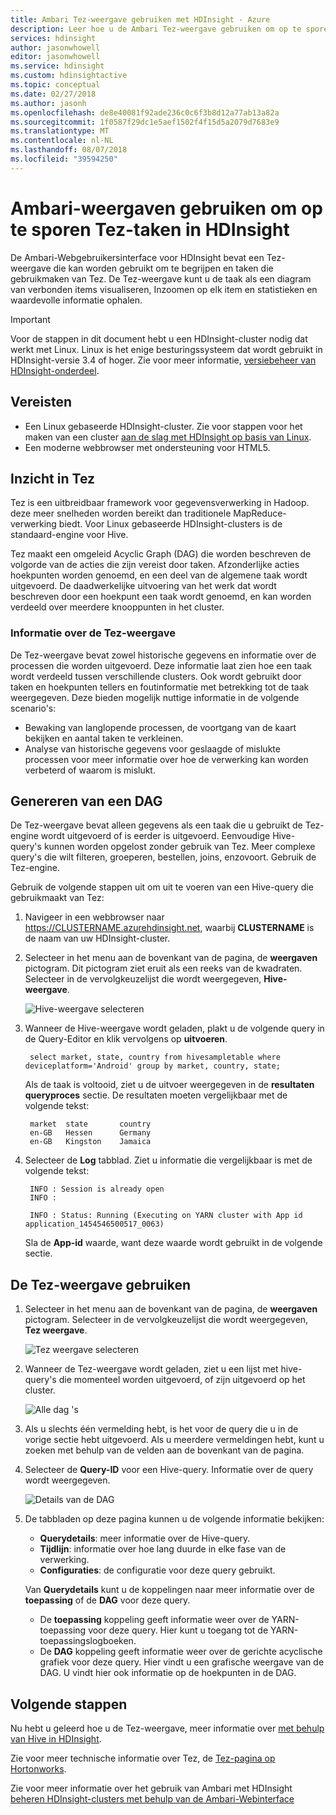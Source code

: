 ```yaml
---
title: Ambari Tez-weergave gebruiken met HDInsight - Azure
description: Leer hoe u de Ambari Tez-weergave gebruiken om op te sporen Tez-taken in HDInsight.
services: hdinsight
author: jasonwhowell
editor: jasonwhowell
ms.service: hdinsight
ms.custom: hdinsightactive
ms.topic: conceptual
ms.date: 02/27/2018
ms.author: jasonh
ms.openlocfilehash: de8e40081f92ade236c0c6f3b8d12a77ab13a82a
ms.sourcegitcommit: 1f0587f29dc1e5aef1502f4f15d5a2079d7683e9
ms.translationtype: MT
ms.contentlocale: nl-NL
ms.lasthandoff: 08/07/2018
ms.locfileid: "39594250"
---
```

# <a name="use-ambari-views-to-debug-tez-jobs-on-hdinsight"></a>Ambari-weergaven gebruiken om op te sporen Tez-taken in HDInsight

De Ambari-Webgebruikersinterface voor HDInsight bevat een Tez-weergave die kan worden gebruikt om te begrijpen en taken die gebruikmaken van Tez. De Tez-weergave kunt u de taak als een diagram van verbonden items visualiseren, Inzoomen op elk item en statistieken en waardevolle informatie ophalen.

> [!IMPORTANT]
> Voor de stappen in dit document hebt u een HDInsight-cluster nodig dat werkt met Linux. Linux is het enige besturingssysteem dat wordt gebruikt in HDInsight-versie 3.4 of hoger. Zie voor meer informatie, [versiebeheer van HDInsight-onderdeel](hdinsight-component-versioning.md#hdinsight-windows-retirement).

## <a name="prerequisites"></a>Vereisten

* Een Linux gebaseerde HDInsight-cluster. Zie voor stappen voor het maken van een cluster [aan de slag met HDInsight op basis van Linux](hadoop/apache-hadoop-linux-tutorial-get-started.md).
* Een moderne webbrowser met ondersteuning voor HTML5.

## <a name="understanding-tez"></a>Inzicht in Tez

Tez is een uitbreidbaar framework voor gegevensverwerking in Hadoop. deze meer snelheden worden bereikt dan traditionele MapReduce-verwerking biedt. Voor Linux gebaseerde HDInsight-clusters is de standaard-engine voor Hive.

Tez maakt een omgeleid Acyclic Graph (DAG) die worden beschreven de volgorde van de acties die zijn vereist door taken. Afzonderlijke acties hoekpunten worden genoemd, en een deel van de algemene taak wordt uitgevoerd. De daadwerkelijke uitvoering van het werk dat wordt beschreven door een hoekpunt een taak wordt genoemd, en kan worden verdeeld over meerdere knooppunten in het cluster.

### <a name="understanding-the-tez-view"></a>Informatie over de Tez-weergave

De Tez-weergave bevat zowel historische gegevens en informatie over de processen die worden uitgevoerd. Deze informatie laat zien hoe een taak wordt verdeeld tussen verschillende clusters. Ook wordt gebruikt door taken en hoekpunten tellers en foutinformatie met betrekking tot de taak weergegeven. Deze bieden mogelijk nuttige informatie in de volgende scenario's:

* Bewaking van langlopende processen, de voortgang van de kaart bekijken en aantal taken te verkleinen.
* Analyse van historische gegevens voor geslaagde of mislukte processen voor meer informatie over hoe de verwerking kan worden verbeterd of waarom is mislukt.

## <a name="generate-a-dag"></a>Genereren van een DAG

De Tez-weergave bevat alleen gegevens als een taak die u gebruikt de Tez-engine wordt uitgevoerd of is eerder is uitgevoerd. Eenvoudige Hive-query's kunnen worden opgelost zonder gebruik van Tez. Meer complexe query's die wilt filteren, groeperen, bestellen, joins, enzovoort. Gebruik de Tez-engine.

Gebruik de volgende stappen uit om uit te voeren van een Hive-query die gebruikmaakt van Tez:

1. Navigeer in een webbrowser naar https://CLUSTERNAME.azurehdinsight.net, waarbij **CLUSTERNAME** is de naam van uw HDInsight-cluster.

2. Selecteer in het menu aan de bovenkant van de pagina, de **weergaven** pictogram. Dit pictogram ziet eruit als een reeks van de kwadraten. Selecteer in de vervolgkeuzelijst die wordt weergegeven, **Hive-weergave**.

    ![Hive-weergave selecteren](./media/hdinsight-debug-ambari-tez-view/selecthive.png)

3. Wanneer de Hive-weergave wordt geladen, plakt u de volgende query in de Query-Editor en klik vervolgens op **uitvoeren**.

        select market, state, country from hivesampletable where deviceplatform='Android' group by market, country, state;

    Als de taak is voltooid, ziet u de uitvoer weergegeven in de **resultaten queryproces** sectie. De resultaten moeten vergelijkbaar met de volgende tekst:

        market  state       country
        en-GB   Hessen      Germany
        en-GB   Kingston    Jamaica

4. Selecteer de **Log** tabblad. Ziet u informatie die vergelijkbaar is met de volgende tekst:

        INFO : Session is already open
        INFO :

        INFO : Status: Running (Executing on YARN cluster with App id application_1454546500517_0063)

    Sla de **App-id** waarde, want deze waarde wordt gebruikt in de volgende sectie.

## <a name="use-the-tez-view"></a>De Tez-weergave gebruiken

1. Selecteer in het menu aan de bovenkant van de pagina, de **weergaven** pictogram. Selecteer in de vervolgkeuzelijst die wordt weergegeven, **Tez weergave**.

    ![Tez weergave selecteren](./media/hdinsight-debug-ambari-tez-view/selecttez.png)

2. Wanneer de Tez-weergave wordt geladen, ziet u een lijst met hive-query's die momenteel worden uitgevoerd, of zijn uitgevoerd op het cluster.

    ![Alle dag 's](./media/hdinsight-debug-ambari-tez-view/tez-view-home.png)

3. Als u slechts één vermelding hebt, is het voor de query die u in de vorige sectie hebt uitgevoerd. Als u meerdere vermeldingen hebt, kunt u zoeken met behulp van de velden aan de bovenkant van de pagina.

4. Selecteer de **Query-ID** voor een Hive-query. Informatie over de query wordt weergegeven.

    ![Details van de DAG](./media/hdinsight-debug-ambari-tez-view/query-details.png)

5. De tabbladen op deze pagina kunnen u de volgende informatie bekijken:

    * **Querydetails**: meer informatie over de Hive-query.
    * **Tijdlijn**: informatie over hoe lang duurde in elke fase van de verwerking.
    * **Configuraties**: de configuratie voor deze query gebruikt.

    Van __Querydetails__ kunt u de koppelingen naar meer informatie over de __toepassing__ of de __DAG__ voor deze query.
    
    * De __toepassing__ koppeling geeft informatie weer over de YARN-toepassing voor deze query. Hier kunt u toegang tot de YARN-toepassingslogboeken.
    * De __DAG__ koppeling geeft informatie weer over de gerichte acyclische grafiek voor deze query. Hier vindt u een grafische weergave van de DAG. U vindt hier ook informatie op de hoekpunten in de DAG.

## <a name="next-steps"></a>Volgende stappen

Nu hebt u geleerd hoe u de Tez-weergave, meer informatie over [met behulp van Hive in HDInsight](hadoop/hdinsight-use-hive.md).

Zie voor meer technische informatie over Tez, de [Tez-pagina op Hortonworks](http://hortonworks.com/hadoop/tez/).

Zie voor meer informatie over het gebruik van Ambari met HDInsight [beheren HDInsight-clusters met behulp van de Ambari-Webinterface](hdinsight-hadoop-manage-ambari.md)
